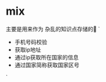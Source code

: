 # mix
主要是用来作为 杂乱的知识点存储的🐻
`<ul>
  <li>手机号码校验</li>
  <li>获取ip地址</li>
  <li>通过ip获取所在国家的信息</li>
  <li>通过国家简称获取国家区号</li>
</ul>`
